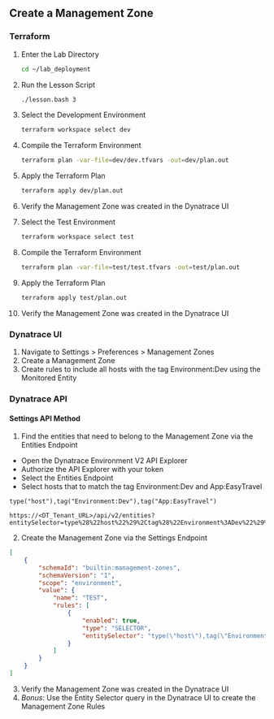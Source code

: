 ## Create a Management Zone

### Terraform
1. Enter the Lab Directory

     ```bash
    cd ~/lab_deployment
     ```
2. Run the Lesson Script

     ```bash
     ./lesson.bash 3
     ```
3. Select the Development Environment

     ```bash
     terraform workspace select dev
     ```
4. Compile the Terraform Environment<br/>

     ```bash
     terraform plan -var-file=dev/dev.tfvars -out=dev/plan.out
     ```
5. Apply the Terraform Plan<br/>

     ```bash
     terraform apply dev/plan.out
     ```
6. Verify the Management Zone was created in the Dynatrace UI<br/>

7. Select the Test Environment<br/>

     ```bash
     terraform workspace select test
     ```
8. Compile the Terraform Environment<br/>

     ```bash
     terraform plan -var-file=test/test.tfvars -out=test/plan.out
     ```
9. Apply the Terraform Plan<br/>

     ```bash
     terraform apply test/plan.out
     ```
10. Verify the Management Zone was created in the Dynatrace UI

### Dynatrace UI
1. Navigate to Settings > Preferences > Management Zones
2. Create a Management Zone
3. Create rules to include all hosts with the tag Environment:Dev using the Monitored Entity
### Dynatrace API

#### Settings API Method
1. Find the entities that need to belong to the Management Zone via the Entities Endpoint
- Open the Dynatrace Environment V2 API Explorer
- Authorize the API Explorer with your token
- Select the Entities Endpoint
- Select hosts that to match the tag Environment:Dev and App:EasyTravel<br/>

```
type("host"),tag("Environment:Dev"),tag("App:EasyTravel")
```

```
https://<DT_Tenant_URL>/api/v2/entities?entitySelector=type%28%22host%22%29%2Ctag%28%22Environment%3ADev%22%29%2Ctag%28%22App%3AEasyTravel%22%29
```

2. Create the Management Zone via the Settings Endpoint<br/>

```json
[
    {
        "schemaId": "builtin:management-zones",
        "schemaVersion": "1",
        "scope": "environment",
        "value": {
            "name": "TEST",
            "rules": [
                {
                    "enabled": true,
                    "type": "SELECTOR",
                    "entitySelector": "type(\"host\"),tag(\"Environment:Dev\"),tag(\"App:EasyTravel\")"
                }
            ]
        }
    }
]
```
3. Verify the Management Zone was created in the Dynatrace UI
4. *Bonus*: Use the Entity Selector query in the Dynatrace UI to create the Management Zone Rules
